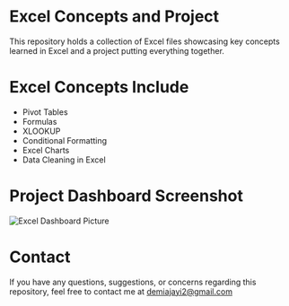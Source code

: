 # Excel Concepts and Project
This repository holds a collection of Excel files showcasing key concepts learned in Excel and a project putting everything together.

# Excel Concepts Include
- Pivot Tables
- Formulas
- XLOOKUP
- Conditional Formatting 
- Excel Charts  
- Data Cleaning in Excel

# Project Dashboard Screenshot
![Excel Dashboard Picture](https://github.com/user-attachments/assets/d26a6119-3d23-48dd-b924-917722421e0d)

# Contact
If you have any questions, suggestions, or concerns regarding this repository, feel free to contact me at demiajayi2@gmail.com
